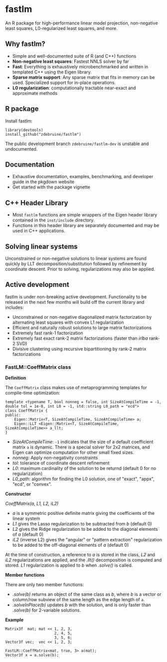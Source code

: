 # fastlm

An R package for high-performance linear model projection, non-negative least squares, L0-regularized least squares, and more.

## Why fastlm?
* Simple and well-documented suite of R (and C++) functions
* **Non-negative least squares**: Fastest NNLS solver by far
* **Fast**: Everything is exhaustively microbenchmarked and written in templated C++ using the Eigen library.
* **Sparse matrix support**: Any sparse matrix that fits in memory can be used. Specialized support for in-place operations.
* **L0 regularization**: computationally tractable near-exact and approximate methods

## R package
Install fastlm:
```{R}
library(devtools)
install_github("zdebruine/fastlm")
```

The public development branch `zdebruine/fastlm-dev` is unstable and undocumented. 

## Documentation
* Exhaustive documentation, examples, benchmarking, and developer guide in the pkgdown website
* Get started with the package vignette

## C++ Header Library
* Most `fastlm` functions are simple wrappers of the Eigen header library contained in the `inst/include` directory.
* Functions in this header library are separately documented and may be used in C++ applications.

## Solving linear systems
Unconstrained or non-negative solutions to linear systems are found quickly by LLT decomposition/substitution followed by refinement by coordinate descent. Prior to solving, regularizations may also be applied.

## Active development
fastlm is under non-breaking active development. Functionality to be released in the next few months will build off the current library and includes:
* Unconstrained or non-negative diagonalized matrix factorization by alternating least squares with convex L1 regularization
* Efficient and naturally robust solutions to large matrix factorizations
* Extremely fast rank-1 factorization
* Extremely fast exact rank-2 matrix factorizations (faster than _irlba_ rank-2 SVD)
* Divisive clustering using recursive bipartitioning by rank-2 matrix factorizations

### FastLM::CoeffMatrix class

**Definition**

The `CoeffMatrix` class makes use of metaprogramming templates for compile-time optimization:

```{Cpp}
template <typename T, bool nonneg = false, int SizeAtCompileTime = -1, double tol = 1e-8, int L0 = -1, std::string L0_path = "ecd">
class CoeffMatrix {
public:
    Eigen::Matrix<T, SizeAtCompileTime, SizeAtCompileTime> a;
    Eigen::LLT <Eigen::Matrix<T, SizeAtCompileTime, SizeAtCompileTime>> a_llt;
}
```
* _SizeAtCompileTime_: `-1` indicates that the size of a default coefficient matrix `a` is dynamic. There is a special solver for 2x2 matrices, and Eigen can optimize computation for other small fixed sizes.
* _nonneg_: Apply non-negativity constraints
* _tol_: tolerance of coordinate descent refinement
* _L0_: maximum cardinality of the solution to be returnd (default 0 for no regularization)
* _L0_path_: algorithm for finding the L0 solution, one of "exact", "appx", "ecd", or "convex".


**Constructor**

_CoeffMatrix(a, L1, L2, iL2)_
* _a_ is a symmetric positive definite matrix giving the coefficients of the linear system
* _L1_ gives the Lasso regularization to be subtracted from _b_ (default 0)
* _L2_ gives the Ridge regularization to be added to the diagonal elements of _a_ (default 0)
* _iL2_ (inverse L2) gives the "angular" or "pattern extraction" regularization to be added to the off-diagonal elements of _a_ (default 0)

At the time of construction, a reference to _a_ is stored in the class, _L2_ and _iL2_ regularizations are applied, and the _.llt()_ decomposition is computed and stored. _L1_ regularization is applied to _b_ when _.solve()_ is called.


**Member functions**

There are only two member functions:
* _.solve(b)_ returns an object of the same class as _b_, where _b_ is a vector or column/row subview of the same length as the edge length of `a`.
* _.solveInPlace(b)_ updates _b_ with the solution, and is only faster than _.solve(b)_ for 2-variable solutions.


**Example**

```{Cpp}
Matrix3f  mat; mat << 1, 2, 3,
                      2, 4, 5,
                      3, 5, 6;
Vector3f vec;  vec << 1, 2, 3;

FastLM::CoeffMatrix<mat, true, 3> a(mat);
Vector3f x = a.solve(b);
```
